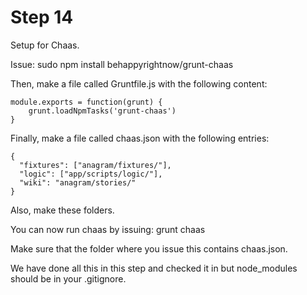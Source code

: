# Step 14

Setup for Chaas. 

Issue:
    sudo npm install behappyrightnow/grunt-chaas

Then, make a file called Gruntfile.js with the following content:

    module.exports = function(grunt) {
        grunt.loadNpmTasks('grunt-chaas')
    }

Finally, make a file called chaas.json with the following entries:

    {
      "fixtures": ["anagram/fixtures/"],
      "logic": ["app/scripts/logic/"],
      "wiki": "anagram/stories/"
    }

Also, make these folders.

You can now run chaas by issuing:
    grunt chaas
    
Make sure that the folder where you issue this contains chaas.json.

We have done all this in this step and checked it in but node_modules should be in your .gitignore.